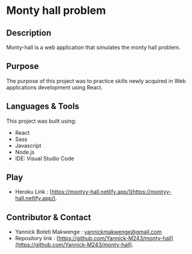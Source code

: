 # Monty hall problem

## Description
Monty-hall is a web application that simulates the monty hall problem.

## Purpose
The purpose of this project was to practice skills newly acquired in Web applications development using React.

## Languages & Tools
This project was built using:
- React
- Sass
- Javascript
- Node.js
- IDE: Visual Studio Code

## Play
- Heroku Link : [https://montyy-hall.netlify.app/](https://montyy-hall.netlify.app/).

## Contributor & Contact
- Yannick Boteti Makwenge : yannickmakwenge@gmail.com
- Repository link : [https://github.com/Yannick-M243/monty-hall](https://github.com/Yannick-M243/monty-hall).
